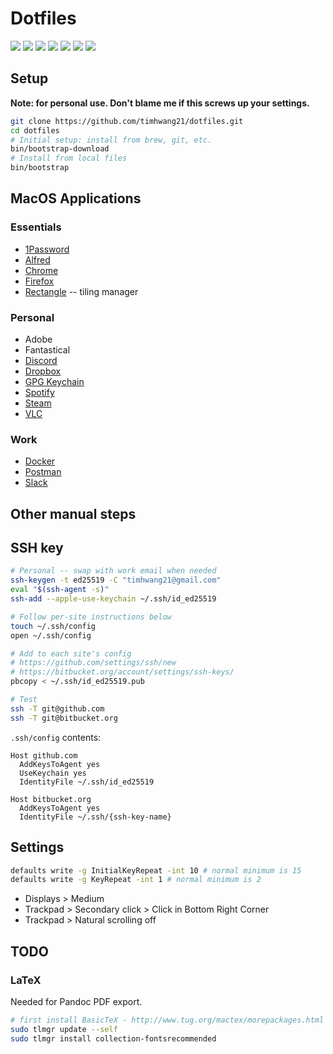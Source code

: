 Dotfiles
=======

![](assets/images/vim.png)
![](assets/images/vim-coc.png)
![](assets/images/vim-fzf-file-search.png)
![](assets/images/vim-fzf-git-log-p.png)
![](assets/images/vim-diff.png)
![](assets/images/fira-code-ligatures.png)
![](assets/images/tig.png)

## Setup

**Note: for personal use. Don't blame me if this screws up your settings.**

```bash
git clone https://github.com/timhwang21/dotfiles.git
cd dotfiles
# Initial setup: install from brew, git, etc.
bin/bootstrap-download
# Install from local files
bin/bootstrap
```

## MacOS Applications

### Essentials

* [1Password](https://1password.com/downloads/mac/)
* [Alfred](https://www.alfredapp.com/)
* [Chrome](https://www.google.com/chrome/)
* [Firefox](https://www.mozilla.org/en-US/firefox/new/)
* [Rectangle](https://rectangleapp.com/) -- tiling manager

### Personal

* Adobe
* Fantastical
* [Discord](https://discord.com/download)
* [Dropbox](https://www.dropbox.com/install)
* [GPG Keychain](https://gpgtools.org/)
* [Spotify](https://www.spotify.com/us/download/mac/)
* [Steam](https://store.steampowered.com/about/download)
* [VLC](https://www.videolan.org/vlc/)

### Work

* [Docker](https://docs.docker.com/desktop/install/mac-install/)
* [Postman](https://www.postman.com/downloads/)
* [Slack](https://slack.com/downloads/mac)

## Other manual steps

## SSH key

```bash
# Personal -- swap with work email when needed
ssh-keygen -t ed25519 -C "timhwang21@gmail.com"
eval "$(ssh-agent -s)"
ssh-add --apple-use-keychain ~/.ssh/id_ed25519

# Follow per-site instructions below
touch ~/.ssh/config
open ~/.ssh/config

# Add to each site's config
# https://github.com/settings/ssh/new
# https://bitbucket.org/account/settings/ssh-keys/
pbcopy < ~/.ssh/id_ed25519.pub

# Test
ssh -T git@github.com
ssh -T git@bitbucket.org
```

`.ssh/config` contents:

```
Host github.com
  AddKeysToAgent yes
  UseKeychain yes
  IdentityFile ~/.ssh/id_ed25519

Host bitbucket.org
  AddKeysToAgent yes
  IdentityFile ~/.ssh/{ssh-key-name}
```

## Settings

```bash
defaults write -g InitialKeyRepeat -int 10 # normal minimum is 15
defaults write -g KeyRepeat -int 1 # normal minimum is 2
```

* Displays > Medium
* Trackpad > Secondary click > Click in Bottom Right Corner
* Trackpad > Natural scrolling off


## TODO

### LaTeX

Needed for Pandoc PDF export.

```sh
# first install BasicTeX - http://www.tug.org/mactex/morepackages.html
sudo tlmgr update --self
sudo tlmgr install collection-fontsrecommended
```
